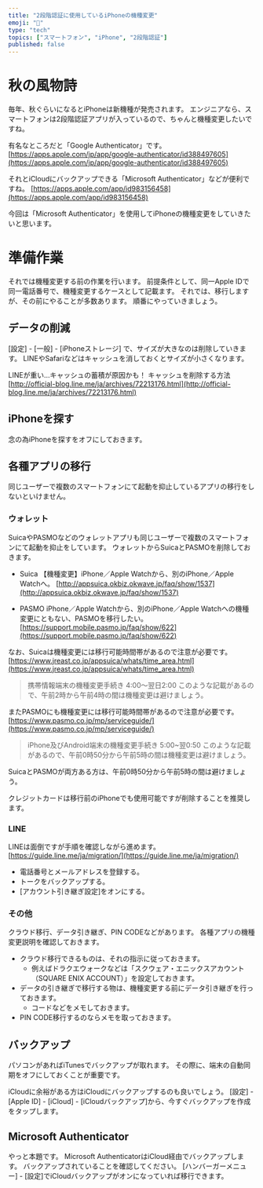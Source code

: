 ```yaml
---
title: "2段階認証に使用しているiPhoneの機種変更"
emoji: "📱"
type: "tech"
topics: ["スマートフォン", "iPhone", "2段階認証"]
published: false
---
```


# 秋の風物詩

毎年、秋ぐらいになるとiPhoneは新機種が発売されます。
エンジニアなら、スマートフォンは2段階認証アプリが入っているので、ちゃんと機種変更したいですね。

有名なところだと「Google Authenticator」です。
[https://apps.apple.com/jp/app/google-authenticator/id388497605](https://apps.apple.com/jp/app/google-authenticator/id388497605)


それとiCloudにバックアップできる「Microsoft Authenticator」などが便利ですね。
[https://apps.apple.com/app/id983156458](https://apps.apple.com/app/id983156458)

今回は「Microsoft Authenticator」を使用してiPhoneの機種変更をしていきたいと思います。


# 準備作業
それでは機種変更する前の作業を行います。
前提条件として、同一Apple IDで同一電話番号で、機種変更するケースとして記載ます。
それでは、移行しますが、その前にやることが多数あります。
順番にやっていきましょう。

## データの削減
[設定] - [一般] - [iPhoneストレージ] で、サイズが大きなのは削除していきます。
LINEやSafariなどはキャッシュを消しておくとサイズが小さくなります。

LINEが重い…キャッシュの蓄積が原因かも！ キャッシュを削除する方法
[http://official-blog.line.me/ja/archives/72213176.html](http://official-blog.line.me/ja/archives/72213176.html)

## iPhoneを探す
念の為iPhoneを探すをオフにしておきます。

## 各種アプリの移行
同じユーザーで複数のスマートフォンにて起動を抑止しているアプリの移行をしないといけません。

### ウォレット

SuicaやPASMOなどのウォレットアプリも同じユーザーで複数のスマートフォンにて起動を抑止をしています。
ウォレットからSuicaとPASMOを削除しておきます。

* Suica
【機種変更】iPhone／Apple Watchから、別のiPhone／Apple Watchへ。
[http://appsuica.okbiz.okwave.jp/faq/show/1537](http://appsuica.okbiz.okwave.jp/faq/show/1537)

* PASMO
iPhone／Apple Watchから、別のiPhone／Apple Watchへの機種変更にともない、PASMOを移行したい。
[https://support.mobile.pasmo.jp/faq/show/622](https://support.mobile.pasmo.jp/faq/show/622)

なお、Suicaは機種変更には移行可能時間帯があるので注意が必要です。
[https://www.jreast.co.jp/appsuica/whats/time_area.html](https://www.jreast.co.jp/appsuica/whats/time_area.html)

> 携帯情報端末の機種変更手続き 4:00～翌日2:00
このような記載があるので、午前2時から午前4時の間は機種変更は避けましょう。

またPASMOにも機種変更には移行可能時間帯があるので注意が必要です。
[https://www.pasmo.co.jp/mp/serviceguide/](https://www.pasmo.co.jp/mp/serviceguide/)

> iPhone及びAndroid端末の機種変更手続き 5:00~翌0:50
このような記載があるので、午前0時50分から午前5時の間は機種変更は避けましょう。

SuicaとPASMOが両方ある方は、午前0時50分から午前5時の間は避けましょう。


クレジットカードは移行前のiPhoneでも使用可能ですが削除することを推奨します。

### LINE

LINEは面倒ですが手順を確認しながら進めます。
[https://guide.line.me/ja/migration/](https://guide.line.me/ja/migration/)

* 電話番号とメールアドレスを登録する。
* トークをバックアップする。
* [アカウント引き継ぎ設定]をオンにする。

### その他
クラウド移行、データ引き継ぎ、PIN CODEなどがあります。
各種アプリの機種変更説明を確認しておきます。

* クラウド移行できるものは、それの指示に従っておきます。
  * 例えばドラクエウォークなどは「スクウェア・エニックスアカウント（SQUARE ENIX ACCOUNT）」を設定しておきます。
* データの引き継ぎで移行する物は、機種変更する前にデータ引き継ぎを行っておきます。
  * コードなどをメモしておきます。
* PIN CODE移行するのならメモを取っておきます。


## バックアップ
パソコンがあればiTunesでバックアップが取れます。
その際に、端末の自動同期をオフにしておくことが重要です。

iCloudに余裕がある方はiCloudにバックアップするのも良いでしょう。
[設定] - [Apple ID] - [iCloud] - [iCloudバックアップ]から、今すぐバックアップを作成をタップします。


## Microsoft Authenticator
やっと本題です。
Microsoft AuthenticatorはiCloud経由でバックアップします。
バックアップされていることを確認してください。
[ハンバーガーメニュー] - [設定]でiCloudバックアップがオンになっていれば移行できます。


